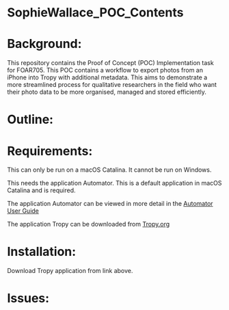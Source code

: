 # SophieWallace_POC_Contents
# Background:
This repository contains the Proof of Concept (POC) Implementation task for FOAR705. This POC contains a workflow to export photos from an iPhone into Tropy with additional metadata. This aims to demonstrate a more streamlined process for qualitative researchers in the field who want their photo data to be more organised, managed and stored efficiently. 
# Outline:


# Requirements:
This can only be run on a macOS Catalina. It cannot be run on Windows. 

This needs the application Automator. This is a default application in macOS Catalina and is required. 

The application Automator can be viewed in more detail in the [Automator User Guide](https://support.apple.com/en-au/guide/automator/welcome/mac)

The application Tropy can be downloaded from [Tropy.org](https://tropy.org/download/mac)

# Installation:


Download Tropy application from link above.


# Issues:
